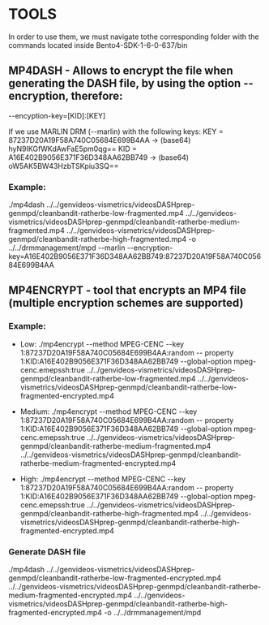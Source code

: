 # TOOLS 
In order to use them, we must navigate tothe corresponding folder with the commands located inside Bento4-SDK-1-6-0-637/bin


## MP4DASH - Allows to encrypt the file when generating the DASH file, by using the option --encryption, therefore:
--encyption-key=[KID]:[KEY]

If we use MARLIN DRM (--marlin) with the following keys:
KEY = 87237D20A19F58A740C05684E699B4AA -> (base64) hyN9IKGfWKdAwFaE5pm0qg==
KID = A16E402B9056E371F36D348AA62BB749 -> (base64) oW5AK5BW43HzbTSKpiu3SQ==

### Example:
./mp4dash ../../genvideos-vismetrics/videosDASHprep-genmpd/cleanbandit-ratherbe-low-fragmented.mp4 ../../genvideos-vismetrics/videosDASHprep-genmpd/cleanbandit-ratherbe-medium-fragmented.mp4 ../../genvideos-vismetrics/videosDASHprep-genmpd/cleanbandit-ratherbe-high-fragmented.mp4 -o ../../drmmanagement/mpd --marlin --encryption-key=A16E402B9056E371F36D348AA62BB749:87237D20A19F58A740C05684E699B4AA

## MP4ENCRYPT - tool that encrypts an MP4 file (multiple encryption schemes are supported)

### Example: 
- Low: 
./mp4encrypt --method MPEG-CENC --key 1:87237D20A19F58A740C05684E699B4AA:random --
property 1:KID:A16E402B9056E371F36D348AA62BB749 --global-option mpeg-cenc.emepssh:true ../../genvideos-vismetrics/videosDASHprep-genmpd/cleanbandit-ratherbe-low-fragmented.mp4 ../../genvideos-vismetrics/videosDASHprep-genmpd/cleanbandit-ratherbe-low-fragmented-encrypted.mp4

- Medium:
./mp4encrypt --method MPEG-CENC --key 1:87237D20A19F58A740C05684E699B4AA:random --
property 1:KID:A16E402B9056E371F36D348AA62BB749 --global-option mpeg-cenc.emepssh:true ../../genvideos-vismetrics/videosDASHprep-genmpd/cleanbandit-ratherbe-medium-fragmented.mp4 ../../genvideos-vismetrics/videosDASHprep-genmpd/cleanbandit-ratherbe-medium-fragmented-encrypted.mp4

- High:
./mp4encrypt --method MPEG-CENC --key 1:87237D20A19F58A740C05684E699B4AA:random --
property 1:KID:A16E402B9056E371F36D348AA62BB749 --global-option mpeg-cenc.emepssh:true ../../genvideos-vismetrics/videosDASHprep-genmpd/cleanbandit-ratherbe-high-fragmented.mp4 ../../genvideos-vismetrics/videosDASHprep-genmpd/cleanbandit-ratherbe-high-fragmented-encrypted.mp4

### Generate DASH file
./mp4dash ../../genvideos-vismetrics/videosDASHprep-genmpd/cleanbandit-ratherbe-low-fragmented-encrypted.mp4 ../../genvideos-vismetrics/videosDASHprep-genmpd/cleanbandit-ratherbe-medium-fragmented-encrypted.mp4 ../../genvideos-vismetrics/videosDASHprep-genmpd/cleanbandit-ratherbe-high-fragmented-encrypted.mp4 -o ../../drmmanagement/mpd
